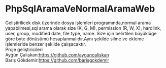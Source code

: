 # PhpSqlAramaVeNormalAramaWeb
Geliştirilicek disk üzerinde dosya işlemleri programında,normal arama yapabilmesi,sql arama olarak size (K, G, M), permission (R, W, X), hardlink, user, group, modified date, file type, name. Size için belirtilen büyüklüge göre byte dönüsümü hesaplanmalıdır,Aynı şekilde silme ve ekleme işlemleride benzer şekilde çalışacaktır.                                   
Proje geliştiricileri                                                                                        
Aygün Çalışkan:https://github.com/ayguncaliskan                                                         
Barış Gökdemir:https://github.com/barisgokdemir
 
